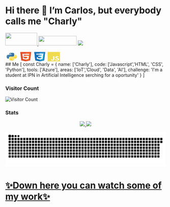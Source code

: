 # Hi there 👋 I’m Carlos, but everybody calls me "Charly" 

    
<div> 
  <a href="https://twitter.com/Carlosgzm8" target="_blank"><img src="https://www.webxpro.es/wp-content/uploads/2014/11/twitter.jpg" height="40" width="100">    </a>
  <a href="https://www.linkedin.com/in/carlos-guzman-688472165/" target="_blank"><img src="https://proinfluent.b-cdn.net/wp-content/uploads/2019/05/Logo-LinkedIn-officiel.png" height="30" width="120"></a>
  <a href = "mailto:guzmancarl5610@gmail.com"><img src="https://img.shields.io/badge/-Gmail-%23333?style=for-the-badge&logo=gmail&logoColor=white" target="_blank"></a>
 </div>
<div style="display: inline_block"><br>
  <img align="center" alt="Python" height="30" width="40" src="https://raw.githubusercontent.com/devicons/devicon/master/icons/python/python-original.svg">       
  <img align="center" alt="HTML" height="30" width="40" src="https://raw.githubusercontent.com/devicons/devicon/master/icons/html5/html5-original.svg">
  <img align="center" alt="CSS" height="30" width="40" src="https://raw.githubusercontent.com/devicons/devicon/master/icons/css3/css3-original.svg">
  <img align="center" alt="Js" height="30" width="40" src="https://raw.githubusercontent.com/devicons/devicon/master/icons/javascript/javascript-plain.svg">
</div>
## Me
     [
        const Charly = {
          name: ['Charly'],
          code: ['Javascript','HTML', 'CSS', 'Python'], 
          tools: ['Azure'],
          areas: ['IoT','Cloud', 'Data', 'AI'],
          challenge: 'I'm a student at IPN in Artificial Intelligence serching for a oportunity'
                      }
     ]
 
### Visitor Count
![Visitor Count](https://profile-counter.glitch.me/charlyguz/count.svg)
### Stats 
<div align="center">
  <a href="https://github.com/charlyguz">
  <img height="180em" src="https://github-readme-stats.vercel.app/api?username=charlyguz&show_icons=true&theme=light&include_all_commits=true&count_private=true"/>
  <img height="180em" src="https://github-readme-stats.vercel.app/api/top-langs/?username=charlyguz&layout=compact&langs_count=7&theme=light"/>
</div>
  
  
  


![Snake animation](https://github.com/Jesus-ASG/Jesus-ASG/blob/output/github-contribution-grid-snake.svg)
  
  # ✨Down here you can watch some of my work✨

